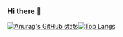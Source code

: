 ### Hi there 👋
[![Anurag's GitHub stats](https://github-readme-stats.vercel.app/api?username=syazyi&show_icons=true&&theme=radical)](https://github.com/anuraghazra/github-readme-stats)[![Top Langs](https://github-readme-stats.vercel.app/api/top-langs/?username=syazyi)](https://github.com/anuraghazra/github-readme-stats)

<!--
**syazyi/syazyi** is a ✨ _special_ ✨ repository because its `README.md` (this file) appears on your GitHub profile.

Here are some ideas to get you started:

- 🔭 I’m currently working on ...
- 🌱 I’m currently learning ...
- 👯 I’m looking to collaborate on ...
- 🤔 I’m looking for help with ...
- 💬 Ask me about ...
- 📫 How to reach me: ...
- 😄 Pronouns: ...
- ⚡ Fun fact: ...
-->
